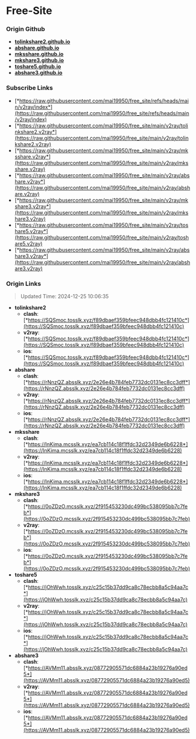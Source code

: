 # Free-Site

### Origin Github

- [**tolinkshare2.github.io**](https://github.com/tolinkshare2/tolinkshare2.github.io)
- [**abshare.github.io**](https://github.com/abshare/abshare.github.io)
- [**mksshare.github.io**](https://github.com/mksshare/mksshare.github.io)
- [**mkshare3.github.io**](https://github.com/mkshare3/mkshare3.github.io)
- [**toshare5.github.io**](https://github.com/toshare5/toshare5.github.io)
- [**abshare3.github.io**](https://github.com/abshare3/abshare3.github.io)

### Subscribe Links

- [*https://raw.githubusercontent.com/mai19950/free_site/refs/heads/main/v2ray/index*](https://raw.githubusercontent.com/mai19950/free_site/refs/heads/main/v2ray/index)
- [*https://raw.githubusercontent.com/mai19950/free_site/main/v2ray/tolinkshare2.v2ray*](https://raw.githubusercontent.com/mai19950/free_site/main/v2ray/tolinkshare2.v2ray)
- [*https://raw.githubusercontent.com/mai19950/free_site/main/v2ray/mksshare.v2ray*](https://raw.githubusercontent.com/mai19950/free_site/main/v2ray/mksshare.v2ray)
- [*https://raw.githubusercontent.com/mai19950/free_site/main/v2ray/abshare.v2ray*](https://raw.githubusercontent.com/mai19950/free_site/main/v2ray/abshare.v2ray)
- [*https://raw.githubusercontent.com/mai19950/free_site/main/v2ray/mkshare3.v2ray*](https://raw.githubusercontent.com/mai19950/free_site/main/v2ray/mkshare3.v2ray)
- [*https://raw.githubusercontent.com/mai19950/free_site/main/v2ray/toshare5.v2ray*](https://raw.githubusercontent.com/mai19950/free_site/main/v2ray/toshare5.v2ray)
- [*https://raw.githubusercontent.com/mai19950/free_site/main/v2ray/abshare3.v2ray*](https://raw.githubusercontent.com/mai19950/free_site/main/v2ray/abshare3.v2ray)

### Origin Links

> Updated Time: 2024-12-25 10:06:35

- **tolinkshare2**
  - **clash**: [*https://SQSmoc.tosslk.xyz/f89dbaef359bfeec948dbb4fc121410c*](https://SQSmoc.tosslk.xyz/f89dbaef359bfeec948dbb4fc121410c)
  - **v2ray**: [*https://SQSmoc.tosslk.xyz/f89dbaef359bfeec948dbb4fc121410c*](https://SQSmoc.tosslk.xyz/f89dbaef359bfeec948dbb4fc121410c)
  - **ios**: [*https://SQSmoc.tosslk.xyz/f89dbaef359bfeec948dbb4fc121410c*](https://SQSmoc.tosslk.xyz/f89dbaef359bfeec948dbb4fc121410c)
- **abshare**
  - **clash**: [*https://rNnzQZ.absslk.xyz/2e26e4b784feb7732dc0131ec8cc3dff*](https://rNnzQZ.absslk.xyz/2e26e4b784feb7732dc0131ec8cc3dff)
  - **v2ray**: [*https://rNnzQZ.absslk.xyz/2e26e4b784feb7732dc0131ec8cc3dff*](https://rNnzQZ.absslk.xyz/2e26e4b784feb7732dc0131ec8cc3dff)
  - **ios**: [*https://rNnzQZ.absslk.xyz/2e26e4b784feb7732dc0131ec8cc3dff*](https://rNnzQZ.absslk.xyz/2e26e4b784feb7732dc0131ec8cc3dff)
- **mksshare**
  - **clash**: [*https://InKima.mcsslk.xyz/ea7cb114c18f1ffdc32d2349de6b6228*](https://InKima.mcsslk.xyz/ea7cb114c18f1ffdc32d2349de6b6228)
  - **v2ray**: [*https://InKima.mcsslk.xyz/ea7cb114c18f1ffdc32d2349de6b6228*](https://InKima.mcsslk.xyz/ea7cb114c18f1ffdc32d2349de6b6228)
  - **ios**: [*https://InKima.mcsslk.xyz/ea7cb114c18f1ffdc32d2349de6b6228*](https://InKima.mcsslk.xyz/ea7cb114c18f1ffdc32d2349de6b6228)
- **mkshare3**
  - **clash**: [*https://0oZDzO.mcsslk.xyz/2f915453230dc499bc538095bb7c7feb*](https://0oZDzO.mcsslk.xyz/2f915453230dc499bc538095bb7c7feb)
  - **v2ray**: [*https://0oZDzO.mcsslk.xyz/2f915453230dc499bc538095bb7c7feb*](https://0oZDzO.mcsslk.xyz/2f915453230dc499bc538095bb7c7feb)
  - **ios**: [*https://0oZDzO.mcsslk.xyz/2f915453230dc499bc538095bb7c7feb*](https://0oZDzO.mcsslk.xyz/2f915453230dc499bc538095bb7c7feb)
- **toshare5**
  - **clash**: [*https://jOhWwh.tosslk.xyz/c25c15b37dd9ca8c78ecbb8a5c94aa7c*](https://jOhWwh.tosslk.xyz/c25c15b37dd9ca8c78ecbb8a5c94aa7c)
  - **v2ray**: [*https://jOhWwh.tosslk.xyz/c25c15b37dd9ca8c78ecbb8a5c94aa7c*](https://jOhWwh.tosslk.xyz/c25c15b37dd9ca8c78ecbb8a5c94aa7c)
  - **ios**: [*https://jOhWwh.tosslk.xyz/c25c15b37dd9ca8c78ecbb8a5c94aa7c*](https://jOhWwh.tosslk.xyz/c25c15b37dd9ca8c78ecbb8a5c94aa7c)
- **abshare3**
  - **clash**: [*https://AVMm11.absslk.xyz/08772905571dc6884a23b19276a90ed5*](https://AVMm11.absslk.xyz/08772905571dc6884a23b19276a90ed5)
  - **v2ray**: [*https://AVMm11.absslk.xyz/08772905571dc6884a23b19276a90ed5*](https://AVMm11.absslk.xyz/08772905571dc6884a23b19276a90ed5)
  - **ios**: [*https://AVMm11.absslk.xyz/08772905571dc6884a23b19276a90ed5*](https://AVMm11.absslk.xyz/08772905571dc6884a23b19276a90ed5)
